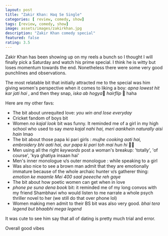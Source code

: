 ```yaml
---
layout: post
title: "Zakir Khan: Haq Se Single"
categories: [ review, comedy, show]
tags: [review, comedy, show]
image: assets/images/zakirkhan.jpg
description: "Zakir Khan comedy special"
featured: false
rating: 3.5
---
```


Zakir Khan has been showing up on my reels a bunch so I thought I will finally pick a Saturday and watch his prime special. I think he is witty but loses momentum towards the end. Nonetheless there were some very good punchlines and observations.

The most relatable bit that initially attracted me to the special was him giving women's perspective when it comes to liking a boy:
_apna lowest hit kar jati hai_ , and then they snap, _iska ab hogya_🙅 *hairflip* 💁 haha 

Here are my other favs:

* The bit about unrequited love: _you win and lose everyday_
* Cricket fandom of boys bit
* Women _no kajal look_ bit was funny. It reminded me of a girl in my high school who used to say _mera kajal nahi hai, meri aankhein naturally aisi hain_ lmao
* The bit about those papa ki pari girls : _mujhe cooking aati hai, embroidery bhi aati hai, aur papa ki pari toh mai hun hi_ 🙋😌
* Men using all the right _keywords_ post a woman's breakup: 'totally', 'of course', 'kya ghatiya insaan hai'
* Men's inner monologue v/s outer monologue : while speaking to a girl
* Was also nice to see a brown man admit that they are emotionally immature because of the whole archaic hunter v/s gatherer thing: _emotion ke maamle Mei 400 saal peeeche reh gaye_
* The bit about how poetic women can get when in love
* _phone pe suna dena book_ bit: it reminded me of my long convos with my friend Shambhavi who would listen to me narrate a whole psych thriller novel to her (we still do that over phone lol)
* Women making men admit to their BS bit was also very good. _bhai tera legend but bhaabhi mega legend_

It was cute to see him say that all of dating is pretty much trial and error. 

Overall good vibes 



